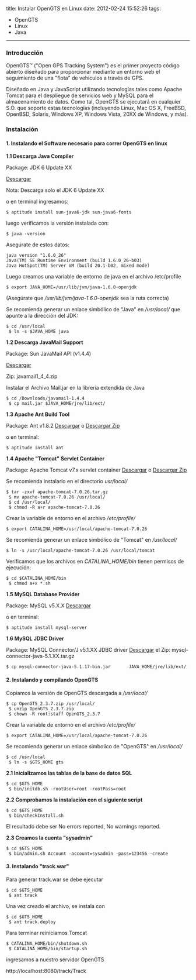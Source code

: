 title: Instalar OpenGTS en Linux
date: 2012-02-24 15:52:26
tags:
- OpenGTS
- Linux
- Java
---

### Introducción

OpenGTS™ ("Open GPS Tracking System") es el primer proyecto código abierto diseñado para proporcionar mediante un entorno web el seguimiento de una "flota" de vehículos a través de GPS.

Diseñado en Java y JavaScript utilizando tecnologías tales como Apache Tomcat para el despliegue de servicios web y MySQL para el almacenamiento de datos. Como tal, OpenGTS se ejecutará en cualquier S.O. que soporte estas tecnologías (incluyendo Linux, Mac OS X, FreeBSD, OpenBSD, Solaris, Windows XP, Windows Vista, 20XX de Windows, y más).

### Instalación 

#### 1. Instalando el Software necesario para correr OpenGTS en linux

**1.1 Descarga Java Compiler**

Package: JDK 6 Update XX

[Descargar](http://www.oracle.com/technetwork/java/javase/downloads/jdk-6u26-download-400750.html)

Nota: Descarga solo el JDK 6 Update XX

o en terminal ingresamos:

    $ aptitude install sun-java6-jdk sun-java6-fonts

luego verificamos la versión instalada con:

    $ java -version

Asegúrate de estos datos:
```
java version "1.6.0_26"
Java(TM) SE Runtime Environment (build 1.6.0_26-b03)
Java HotSpot(TM) Server VM (build 20.1-b02, mixed mode)
```
Luego creamos una variable de entorno de java en el archivo /etc/profile

    $ export JAVA_HOME=/usr/lib/jvm/java-1.6.0-openjdk

(Asegúrate que */usr/lib/jvm/java-1.6.0-openjdk* sea la ruta correcta)

Se recomienda generar un enlace simbólico de "Java" en */usr/local/* que apunte a la dirección del JDK:

    $ cd /usr/local
     $ ln -s $JAVA_HOME java

**1.2 Descarga JavaMail Support**

Package: Sun JavaMail API (v1.4.4)

[Descargar]( http://www.oracle.com/technetwork/java/javamail/index.html)

Zip: javamail1_4_4.zip

Instalar el Archivo Mail.jar en la librería extendida de Java

    $ cd /Downloads/javamail-1.4.4
     $ cp mail.jar $JAVA_HOME/jre/lib/ext/

**1.3 Apache Ant Build Tool**

Package: Ant v1.8.2
[Descargar](http://ant.apache.org/bindownload.cgi) o
[Descargar Zip]( http://apache.freeby.pctools.cl//ant/binaries/apache-ant-1.8.2-bin.tar.gz)

o en terminal:

    $ aptitude install ant

**1.4 Apache "Tomcat" Servlet Container**

Package: Apache Tomcat v7.x servlet container
[Descargar](http://tomcat.apache.org/download-70.cgi) o 
[Descargar Zip](http://apache.freeby.pctools.cl/tomcat/tomcat-7/v7.0.26/bin/apache-tomcat-7.0.26.tar.gz)

Se recomienda instalarlo en el directorio *usr/local/*

    $ tar -zxvf apache-tomcat-7.0.26.tar.gz
     $ mv apache-tomcat-7.0.26 /usr/local/
     $ cd /usr/local/
     $ chmod -R a+r apache-tomcat-7.0.26 

Crear la variable de entorno en el archivo */etc/profile/*

    $ export CATALINA_HOME=/usr/local/apache-tomcat-7.0.26

Se recomienda generar un enlace simbólico de "Tomcat" en */usr/local/*

    $ ln -s /usr/local/apache-tomcat-7.0.26 /usr/local/tomcat


Verificamos que los archivos en *CATALINA_HOME/bin* tienen permisos de ejecución:

    $ cd $CATALINA_HOME/bin
     $ chmod a+x *.sh

**1.5 MySQL Database Provider**

Package: MySQL v5.X.X
[Descargar](http://dev.mysql.com/downloads/mysql/)

o en terminal:

    $ aptitude install mysql-server

**1.6 MySQL JDBC Driver**

Package: MySQL Connector/J v5.1.XX JDBC driver
[Descargar](http://dev.mysql.com/downloads/connector/j/) el Zip: mysql-connector-java-5.1.XX.tar.gz


    $ cp mysql-connector-java-5.1.17-bin.jar       JAVA_HOME/jre/lib/ext/

#### 2. Instalando y compilando OpenGTS

Copiamos la versión de OpenGTS descargada a */usr/local/*

    $ cp OpenGTS_2.3.7.zip /usr/local/
     $ unzip OpenGTS_2.3.7.zip
     $ chown -R root:staff OpenGTS_2.3.7

Crear la variable de entorno en el archivo */etc/profile/*

    $ export CATALINA_HOME=/usr/local/apache-tomcat-7.0.26

Se recomienda generar un enlace simbolico de "OpenGTS" en */usr/local/*

    $ cd /usr/local
     $ ln -s $GTS_HOME gts

**2.1 Inicializamos las tablas de la base de datos SQL**

    $ cd $GTS_HOME
     $ bin/initdb.sh -rootUser=root -rootPass=root

**2.2 Comprobamos la instalación con el siguiente script**

    $ cd $GTS_HOME
     $ bin/checkInstall.sh

El resultado debe ser No errors reported, No warnings reported.

**2.3 Creamos la cuenta "sysadmin"**

    $ cd $GTS_HOME
     $ bin/admin.sh Account -account=sysadmin -pass=123456 -create

#### 3. Instalando "track.war"

Para generar track.war se debe ejecutar

    $ cd $GTS_HOME
     $ ant track

Una vez creado el archivo, se instala con

    $ cd $GTS_HOME
     $ ant track.deploy

Para terminar reiniciamos Tomcat

    $ CATALINA_HOME/bin/shutdown.sh
     $ CATALINA_HOME/bin/startup.sh

ingresamos a nuestro servidor OpenGTS

http://localhost:8080/track/Track
